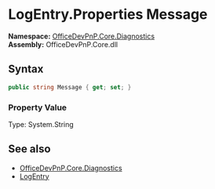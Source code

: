 # LogEntry.Properties Message
  

**Namespace:** [OfficeDevPnP.Core.Diagnostics](OfficeDevPnP.Core.Diagnostics.md)  
**Assembly:** OfficeDevPnP.Core.dll  
## Syntax
```C#
public string Message { get; set; }
```

### Property Value
Type: System.String  

## See also
- [OfficeDevPnP.Core.Diagnostics](OfficeDevPnP.Core.Diagnostics.md)
- [LogEntry](OfficeDevPnP.Core.Diagnostics.LogEntry.md) 
